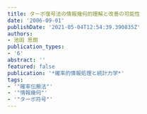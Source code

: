```yaml
---
title: ターボ復号法の情報幾何的理解と改善の可能性
date: '2006-09-01'
publishDate: '2021-05-04T12:54:39.390835Z'
authors:
- 池田 思朗
publication_types:
- '6'
abstract: ''
featured: false
publication: '*確率的情報処理と統計力学*'
tags:
- '"確率伝搬法"'
- '"情報幾何"'
- '"ターボ符号"'
---
```

